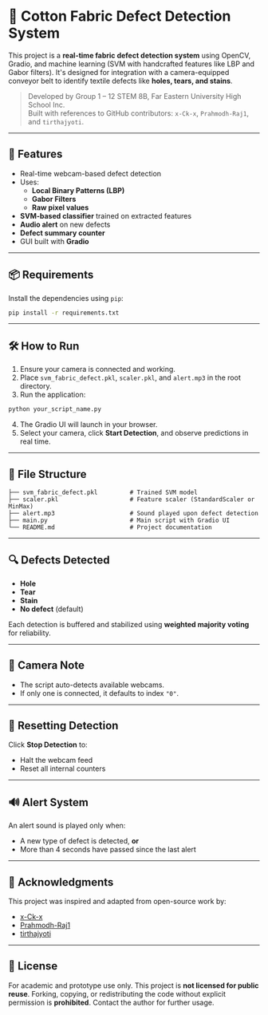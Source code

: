 # 🧵 Cotton Fabric Defect Detection System

This project is a **real-time fabric defect detection system** using OpenCV, Gradio, and machine learning (SVM with handcrafted features like LBP and Gabor filters). It's designed for integration with a camera-equipped conveyor belt to identify textile defects like **holes, tears, and stains**.

> Developed by Group 1 – 12 STEM 8B, Far Eastern University High School Inc.  
> Built with references to GitHub contributors: `x-Ck-x`, `Prahmodh-Raj1`, and `tirthajyoti`.

---

## 🚀 Features

- Real-time webcam-based defect detection
- Uses:
  - **Local Binary Patterns (LBP)**
  - **Gabor Filters**
  - **Raw pixel values**
- **SVM-based classifier** trained on extracted features
- **Audio alert** on new defects
- **Defect summary counter**
- GUI built with **Gradio**

---

## 📦 Requirements

Install the dependencies using `pip`:

```bash
pip install -r requirements.txt
```

---

## 🛠️ How to Run

1. Ensure your camera is connected and working.
2. Place `svm_fabric_defect.pkl`, `scaler.pkl`, and `alert.mp3` in the root directory.
3. Run the application:

```bash
python your_script_name.py
```

4. The Gradio UI will launch in your browser.
5. Select your camera, click **Start Detection**, and observe predictions in real time.

---

## 📂 File Structure

```plaintext
├── svm_fabric_defect.pkl         # Trained SVM model
├── scaler.pkl                    # Feature scaler (StandardScaler or MinMax)
├── alert.mp3                     # Sound played upon defect detection
├── main.py                       # Main script with Gradio UI
└── README.md                     # Project documentation
```

---

## 🔍 Defects Detected

- **Hole**
- **Tear**
- **Stain**
- **No defect** (default)

Each detection is buffered and stabilized using **weighted majority voting** for reliability.

---

## 📸 Camera Note

- The script auto-detects available webcams.
- If only one is connected, it defaults to index `"0"`.

---

## 🧹 Resetting Detection

Click **Stop Detection** to:
- Halt the webcam feed
- Reset all internal counters

---

## 🔊 Alert System

An alert sound is played only when:
- A new type of defect is detected, **or**
- More than 4 seconds have passed since the last alert

---

## 🙏 Acknowledgments

This project was inspired and adapted from open-source work by:
- [x-Ck-x](https://github.com/x-Ck-x)
- [Prahmodh-Raj1](https://github.com/Prahmodh-Raj1)
- [tirthajyoti](https://github.com/tirthajyoti)

---

## 📄 License

For academic and prototype use only. This project is **not licensed for public reuse**. Forking, copying, or redistributing the code without explicit permission is **prohibited**.
 Contact the author for further usage.
